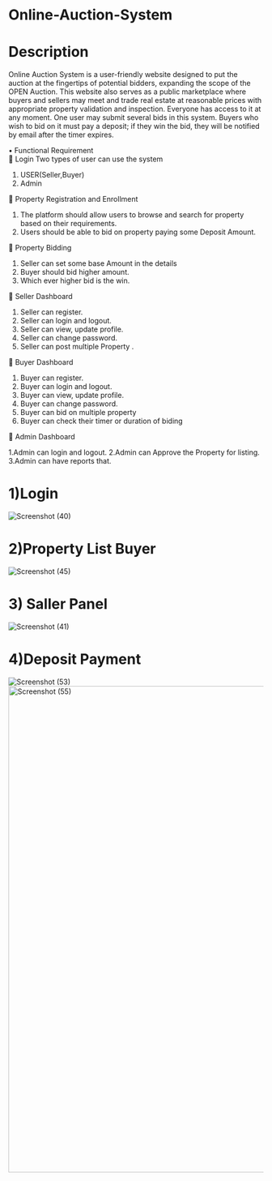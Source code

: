 # Online-Auction-System

# Description 
Online Auction System is a user-friendly website designed to put the auction at the fingertips of potential bidders, expanding the scope of the OPEN Auction. This website also serves as a public marketplace where buyers and sellers may meet and trade real estate at reasonable prices with appropriate property validation and inspection. Everyone has access to it at any moment. One user may submit several bids in this system. Buyers who wish to bid on it must pay a deposit; if they win the bid, they will be notified by email after the timer expires.

•	Functional Requirement </br>
	Login
 Two types of user can use the system
 1. USER(Seller,Buyer)
 2. Admin


	Property Registration and Enrollment
1.	The platform should allow users to browse and search for property based on their requirements.
2.	  Users should be able to bid on property paying some Deposit Amount.


	Property Bidding
1.	Seller can set some base Amount  in the details 
2.	Buyer should bid higher amount.
3.	Which ever higher bid is the win.


	Seller Dashboard
1.  Seller can register.
2.  Seller can login and logout.
3.  Seller can view, update profile.
4.  Seller can change password.
5.  Seller can post multiple Property .

	Buyer Dashboard

  1.	Buyer can register.
  2.	Buyer can login and logout.
  3.	Buyer can view, update profile.
  4.	Buyer can change password.
  5.	Buyer can bid on multiple property 
  6. 	Buyer can check their timer or duration of biding

	 Admin Dashboard

  1.Admin can login and logout.
  2.Admin can Approve the Property for listing.
 3.Admin can have reports that.


# 1)Login 
![Screenshot (40)](https://user-images.githubusercontent.com/72089551/225545875-004a4f2f-f575-4c00-bb49-634c80ef82e5.png)

# 2)Property List Buyer 
![Screenshot (45)](https://user-images.githubusercontent.com/72089551/225546299-572b5362-f755-480a-a222-708b595854a5.png)

# 3) Saller Panel

![Screenshot (41)](https://user-images.githubusercontent.com/72089551/225546569-907d6023-e2dc-470a-835d-69c6d57ac03c.png)

# 4)Deposit Payment
![Screenshot (53)](https://user-images.githubusercontent.com/72089551/225546830-9fde5d07-5a7d-4b82-aa56-bd8b15b2f5ec.png)
<img width="960" alt="Screenshot (55)" src="https://user-images.githubusercontent.com/72089551/225546845-6356fa4d-c4f0-4c72-ad0c-08d3d39db396.png">
